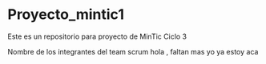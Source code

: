 # Proyecto_mintic1
Este es un repositorio para proyecto de MinTic Ciclo 3

Nombre de los integrantes del team scrum
hola , faltan mas 
yo ya estoy aca

